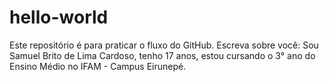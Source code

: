 # hello-world
Este repositório é para praticar o fluxo do GitHub.
Escreva sobre você:
Sou Samuel Brito de Lima Cardoso, tenho 17 anos, estou cursando o 3° ano do Ensino Médio no IFAM - Campus Eirunepé.
